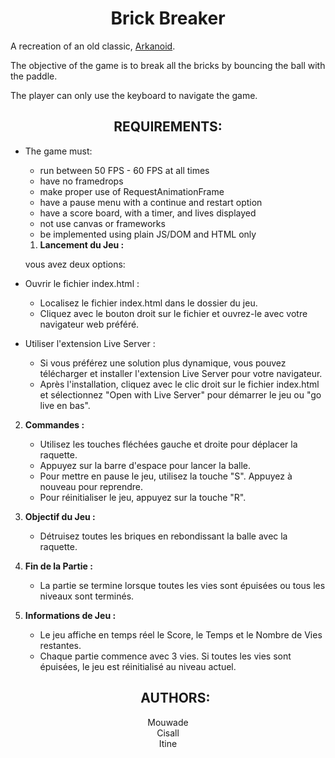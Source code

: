 <b><h1 align="center"> Brick Breaker </h1></b>

A recreation of an old classic, [Arkanoid](https://en.wikipedia.org/wiki/Arkanoid).

The objective of the game is to break all the bricks by bouncing the ball with the paddle.

The player can only use the keyboard to navigate the game.

<b><h2 align="center"> REQUIREMENTS: </h2></b>

- The game must:

  - run between 50 FPS - 60 FPS at all times
  - have no framedrops
  - make proper use of RequestAnimationFrame
  - have a pause menu with a continue and restart option
  - have a score board, with a timer, and lives displayed
  - not use canvas or frameworks
  - be implemented using plain JS/DOM and HTML only

  1.  **Lancement du Jeu :**

  vous avez deux options:

- Ouvrir le fichier index.html :

  - Localisez le fichier index.html dans le dossier du jeu.
  - Cliquez avec le bouton droit sur le fichier et ouvrez-le avec votre navigateur web préféré.

- Utiliser l'extension Live Server :

  - Si vous préférez une solution plus dynamique, vous pouvez télécharger et installer l'extension Live Server pour votre navigateur.
  - Après l'installation, cliquez avec le clic droit sur le fichier index.html et sélectionnez "Open with Live Server" pour démarrer le jeu ou "go live en bas".

2. **Commandes :**
   - Utilisez les touches fléchées gauche et droite pour déplacer la raquette.
   - Appuyez sur la barre d'espace pour lancer la balle.
   - Pour mettre en pause le jeu, utilisez la touche "S". Appuyez à nouveau pour reprendre.
   - Pour réinitialiser le jeu, appuyez sur la touche "R".
3. **Objectif du Jeu :**

   - Détruisez toutes les briques en rebondissant la balle avec la raquette.

4. **Fin de la Partie :**
   - La partie se termine lorsque toutes les vies sont épuisées ou tous les niveaux sont terminés.
5. **Informations de Jeu :**

   - Le jeu affiche en temps réel le Score, le Temps et le Nombre de Vies restantes.
   - Chaque partie commence avec 3 vies. Si toutes les vies sont épuisées, le jeu est réinitialisé au niveau actuel.

   <b><h2 align="center"> AUTHORS: </h2></b>

<p align="center"> Mouwade <br>
Cisall <br>
Itine
</p>
